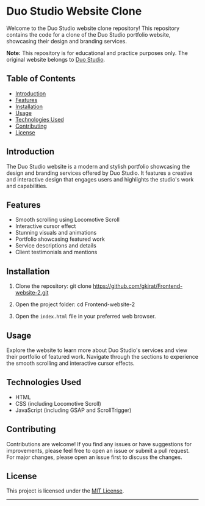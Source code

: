 # Duo Studio Website Clone

Welcome to the Duo Studio website clone repository! This repository contains the code for a clone of the Duo Studio portfolio website, showcasing their design and branding services. 

**Note:** This repository is for educational and practice purposes only. The original website belongs to [Duo Studio](https://duo-studio.co).

## Table of Contents

- [Introduction](#introduction)
- [Features](#features)
- [Installation](#installation)
- [Usage](#usage)
- [Technologies Used](#technologies-used)
- [Contributing](#contributing)
- [License](#license)

## Introduction

The Duo Studio website is a modern and stylish portfolio showcasing the design and branding services offered by Duo Studio. It features a creative and interactive design that engages users and highlights the studio's work and capabilities.

## Features

- Smooth scrolling using Locomotive Scroll
- Interactive cursor effect
- Stunning visuals and animations
- Portfolio showcasing featured work
- Service descriptions and details
- Client testimonials and mentions

## Installation

1. Clone the repository:
   git clone https://github.com/gkirat/Frontend-website-2.git
   
3. Open the project folder:
   cd Frontend-website-2

4. Open the `index.html` file in your preferred web browser.

## Usage

Explore the website to learn more about Duo Studio's services and view their portfolio of featured work. Navigate through the sections to experience the smooth scrolling and interactive cursor effects.

## Technologies Used

- HTML
- CSS (including Locomotive Scroll)
- JavaScript (including GSAP and ScrollTrigger)

## Contributing

Contributions are welcome! If you find any issues or have suggestions for improvements, please feel free to open an issue or submit a pull request. For major changes, please open an issue first to discuss the changes.

## License

This project is licensed under the [MIT License](LICENSE).

---
